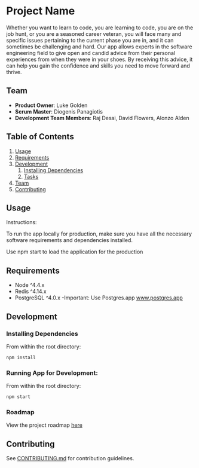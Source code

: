 # Project Name

Whether you want to learn to code, you are learning to code, you are on the job hunt, or you are a seasoned career veteran, you will face many and specific issues pertaining to the current phase you are in, and it can sometimes be challenging and hard. Our app allows experts in the software engineering field to give open and candid advice from their personal experiences from when they were in your shoes. By receiving this advice, it can help you gain the confidence and skills you need to move forward and thrive.

## Team

  - __Product Owner__: Luke Golden
  - __Scrum Master__: Diogenis Panagiotis
  - __Development Team Members__: Raj Desai, David Flowers, Alonzo Alden

## Table of Contents

1. [Usage](#Usage)
1. [Requirements](#requirements)
1. [Development](#development)
    1. [Installing Dependencies](#installing-dependencies)
    1. [Tasks](#tasks)
1. [Team](#team)
1. [Contributing](#contributing)

## Usage

Instructions:

To run the app locally for production, make sure you have all the necessary software requirements and dependencies installed.

Use npm start to load the application for the production
## Requirements

- Node ^4.4.x
- Redis ^4.14.x
- PostgreSQL ^4.0.x
  -Important: Use Postgres.app www.postgres.app


## Development

### Installing Dependencies

From within the root directory:

```sh
npm install
```
### Running App for Development:

From within the root directory:

```sh
npm start
```

### Roadmap

View the project roadmap [here](https://github.com/HRR20-Lotus/affirmation.io/issues)


## Contributing

See [CONTRIBUTING.md](CONTRIBUTING.md) for contribution guidelines.
